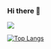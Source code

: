 ### Hi there 👋

<!--
**Insurmountableperson/insurmountableperson** is a ✨ _special_ ✨ repository because its `README.md` (this file) appears on your GitHub profile.

Here are some ideas to get you started:

- 🔭 I’m currently working on ...
- 🌱 I’m currently learning ...
- 👯 I’m looking to collaborate on ...
- 🤔 I’m looking for help with ...
- 💬 Ask me about ...
- 📫 How to reach me: ...
- 😄 Pronouns: ...
- ⚡ Fun fact: ...
-->

![](https://komarev.com/ghpvc/?username=insurmountableperson)

[![Top Langs](https://github-readme-stats.vercel.app/api/top-langs/?username=Hermes1030&hide=css,html,javascript)](https://github.com/Hermes1030/github-readme-stats)
